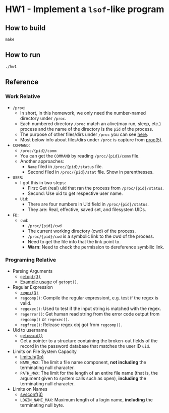 # HW1 - Implement a `lsof`-like program

## How to build
```
make
```

## How to run
```
./hw1
```

## Reference
### Work Relative
* `/proc`:
    * In short, in this homework, we only need the number-named directory under `/proc`.
    * Each numbered directory `/proc` match an alive(may run, sleep, etc.) process and the name of the directory is the `pid` of the process.
    * The purpose of other files/dirs under `/proc` you can see [here](https://tldp.org/LDP/Linux-Filesystem-Hierarchy/html/proc.html).
    * Most below info about files/dirs under `/proc` is capture from [proc(5)](https://man7.org/linux/man-pages/man5/procfs.5.html).
* `COMMAND`:
    * `/proc/{pid}/comm`
    * You can get the `COMMAND` by reading `/proc/{pid}/comm` file.
    * Another approaches: 
        * `Name` filed in `/proc/{pid}/status` file.
        * Second filed in `/proc/{pid}/stat` file. Show in parenthesses. 
* `USER`:
    * I got this in two steps:
        * First: Get (real) uid that ran the process from `/proc/{pid}/status`.
        * Second: Use uid to get respective user name.
    * `Uid`:
        * There are four numbers in Uid field in `/proc/{pid}/status`.
        * They are: Real, effective, saved set, and filesystem UIDs.
* `FD`:
    * `cwd`: 
        * `/proc/{pid}/cwd`
        * The current working directory (cwd) of the process.
        * `/proc/{pid}/cwd` is a symbolic link to the cwd of the process.
        * Need to get the file info that the link point to.
        * **Warn**: Need to check the permission to dereference symbilic link.

### Programing Relative
* Parsing Arguments
    * [`getopt(3)`](https://man7.org/linux/man-pages/man3/getopt.3.html)
    * [Example usage](https://www.gnu.org/software/libc/manual/html_node/Example-of-Getopt.html) of `getopt()`.
* Regular Expression
    * [`regex(3)`](https://man7.org/linux/man-pages/man3/regex.3.html)
    * `regcomp()`: Compile the regular expressiont, e.g. test if the regex is valid.
    * `regexec()`: Used to test if the input string is matched with the regex.
    * `regerror()`: Get human read string from the error code output from `regcomp()` or `regexec()`.
    * `regfree()`: Release regex obj got from `regcomp()`.
* Uid to username
    * [`getpwuid()`](https://linux.die.net/man/3/getpwuid)
    * Get a pointer to a structure containing the broken-out fields of the record in the password database that matches the user ID `uid`.
* Limits on File System Capacity
    * [limits.h(0p)](https://man7.org/linux/man-pages/man0/limits.h.0p.html)
    * `NAME_MAX`: The limit a file name component, **not including** the terminating null character.
    * `PATH_MAX`: The limit for the length of an entire file name (that is, the argument given to system calls such as open), **including** the terminating null character.
* Limits on Names
    * [sysconf(3)](https://man7.org/linux/man-pages/man3/sysconf.3.html)
    * `LOGIN_NAME_MAX`: Maximum length of a login name, **including** the terminating null byte.